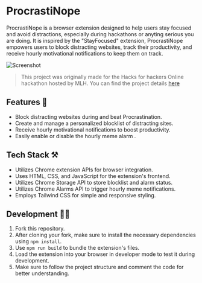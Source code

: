 
# ProcrastiNope 

ProcrastiNope is a browser extension designed to help users stay focused and avoid distractions, especially during hackathons or anyting serious you are doing. It is inspired by the "StayFocused" extension, ProcrastiNope empowers users to block distracting websites, track their productivity, and receive hourly motivational notifications to keep them on track.

![Screenshot](https://i.ibb.co/HFkrn4X/ss1.png)

> This project was originally made for the Hacks for hackers Online hackathon hosted by MLH. You can find the project details  [here](https://devpost.com/software/procrastinope)


## Features 💫

-   Block distracting websites during and beat Procrastination.
-   Create and manage a personalized blocklist of distracting sites.
-   Receive hourly motivational notifications to boost productivity.
-   Easily enable or disable the hourly meme alarm .

## Tech Stack ⚒️

-   Utilizes Chrome extension APIs for browser integration.
-   Uses HTML, CSS, and JavaScript for the extension's frontend.
-   Utilizes Chrome Storage API to store blocklist and alarm status.
-   Utilizes Chrome Alarms API to trigger hourly meme notifications.
-   Employs Tailwind CSS for simple and responsive styling.

## Development 👩‍💻

1.  Fork this repository.
2.  After cloning your fork, make sure to install the necessary dependencies using `npm install`.
3.  Use `npm run build` to bundle the extension's files.
4.  Load the extension into your browser in developer mode to test it during development.
5.  Make sure to follow the project structure and comment the code for better understanding.

